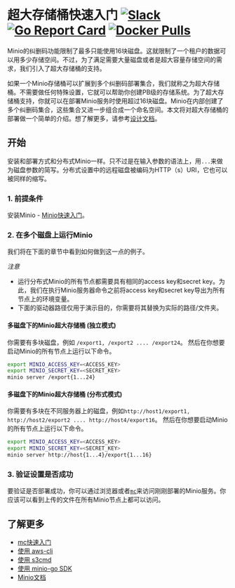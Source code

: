 # 超大存储桶快速入门 [![Slack](https://slack.min.io/slack?type=svg)](https://slack.min.io) [![Go Report Card](https://goreportcard.com/badge/minio/minio)](https://goreportcard.com/report/minio/minio) [![Docker Pulls](https://img.shields.io/docker/pulls/minio/minio.svg?maxAge=604800)](https://hub.docker.com/r/minio/minio/) 

Minio的纠删码功能限制了最多只能使用16块磁盘。这就限制了一个租户的数据可以用多少存储空间。不过，为了满足需要大量磁盘或者是超大容量存储空间的需求，我们引入了超大存储桶的支持。

如果一个Minio存储桶可以扩展到多个纠删码部署集合，我们就称之为超大存储桶。不需要做任何特殊设置，它就可以帮助你创建PB级的存储系统。为了超大存储桶支持，你就可以在部署Minio服务时使用超过16块磁盘。Minio在内部创建了多个纠删码集合，这些集合又进一步组合成一个命名空间。本文将对超大存储桶的部署做一个简单的介绍。想了解更多，请参考[设计文档](https://github.com/minio/minio/blob/master/docs/large-bucket/DESIGN.md)。

## 开始
安装和部署方式和分布式Minio一样。只不过是在输入参数的语法上，用`...`来做为磁盘参数的简写。分布式设置中的远程磁盘被编码为HTTP（s）URI，它也可以被同样的缩写。

### 1. 前提条件
安装Minio - [Minio快速入门](https://docs.min.io/docs/minio-quickstart-guide)。

### 2. 在多个磁盘上运行Minio
我们将在下面的章节中看到如何做到这一点的例子。

*注意*

- 运行分布式Minio的所有节点都需要具有相同的access key和secret key。为此，我们在执行Minio服务器命令之前将access key和secret key导出为所有节点上的环境变量。
- 下面的驱动器路径仅用于演示目的，你需要将其替换为实际的路径/文件夹。

#### 多磁盘下的Minio超大存储桶 (独立模式)
你需要有多块磁盘，例如 `/export1, /export2 .... /export24`。 然后在你想要启动Minio的所有节点上运行以下命令。

```sh
export MINIO_ACCESS_KEY=<ACCESS_KEY>
export MINIO_SECRET_KEY=<SECRET_KEY>
minio server /export{1...24}
```

#### 多磁盘下的Minio超大存储桶 (分布式模式)
你需要有多块在不同服务器上的磁盘，例如`http://host1/export1, http://host2/export2 .... http://host4/export16`。 然后在你想要启动Minio的所有节点上运行以下命令。

```sh
export MINIO_ACCESS_KEY=<ACCESS_KEY>
export MINIO_SECRET_KEY=<SECRET_KEY>
minio server http://host{1...4}/export{1...16}
```

### 3. 验证设置是否成功
要验证是否部署成功，你可以通过浏览器或者[`mc`](https://docs.min.io/docs/minio-client-quickstart-guide)来访问刚刚部署的Minio服务。你应该可以看到上传的文件在所有Minio节点上都可以访问。

## 了解更多
- [mc快速入门](https://docs.min.io/docs/minio-client-quickstart-guide)
- [使用 aws-cli](https://docs.min.io/docs/aws-cli-with-minio)
- [使用 s3cmd](https://docs.min.io/docs/s3cmd-with-minio)
- [使用 minio-go SDK](https://docs.min.io/docs/golang-client-quickstart-guide)
- [Minio文档](https://docs.min.io)